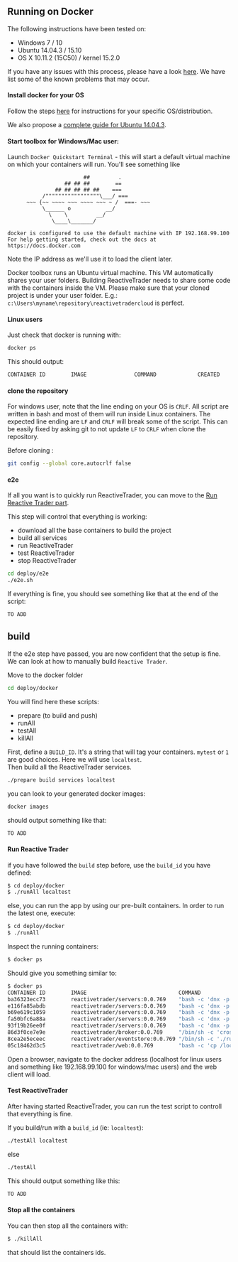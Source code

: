 ## Running on Docker

The following instructions have been tested on: 
- Windows 7 / 10
- Ubuntu 14.04.3 / 15.10
- OS X 10.11.2 (15C50) / kernel 15.2.0

If you have any issues with this process, please have a look [here](docker-issues.md). We have list some of the known problems that may occur.

#### Install docker for your OS

Follow the steps [here](https://docs.docker.com/engine/installation/) for instructions for your specific OS/distribution.

We also propose a [complete guide for Ubuntu 14.04.3](ubuntu-complete-guide.md).

#### Start toolbox for Windows/Mac user:
Launch `Docker Quickstart Terminal` - this will start a default virtual machine on which your containers will run. You'll see something like

```
                        ##         .
                  ## ## ##        ==
               ## ## ## ## ##    ===
           /"""""""""""""""""\___/ ===
      ~~~ {~~ ~~~~ ~~~ ~~~~ ~~~ ~ /  ===- ~~~
           \______ o           __/
             \    \         __/
              \____\_______/

docker is configured to use the default machine with IP 192.168.99.100
For help getting started, check out the docs at https://docs.docker.com
``` 

Note the IP address as we'll use it to load the client later.

Docker toolbox runs an Ubuntu virtual machine. This VM automatically shares your user folders. Building ReactiveTrader needs to share some code with the containers inside the VM. Please make sure that your cloned project is under your user folder. E.g.: `c:\Users\myname\repository\reactivetradercloud` is perfect. 

#### Linux users
Just check that docker is running with:

```bash
docker ps
```
This should output:

```bash
CONTAINER ID        IMAGE               COMMAND             CREATED             STATUS              PORTS               NAMES

```

#### clone the repository

For windows user, note that the line ending on your OS is `CRLF`. All script are written in bash and most of them will run inside Linux containers. The expected line ending are `LF` and `CRLF` will break some of the script.
This can be easily fixed by asking git to not update `LF` to `CRLF` when clone the repository. 

Before cloning :
```bash
git config --global core.autocrlf false
```

#### e2e

If all you want is to quickly run ReactiveTrader, you can move to the [Run Reactive Trader part](#run-reactive-trader).

This step will control that everything is working:  
 - download all the base containers to build the project
 - build all services
 - run ReactiveTrader
 - test ReactiveTrader
 - stop ReactiveTrader
 
```bash
cd deploy/e2e
./e2e.sh
```

If everything is fine, you should see something like that at the end of the script:
```bash
TO ADD
```

## build
 
If the e2e step have passed, you are now confident that the setup is fine.  
We can look at how to manually build `Reactive Trader`.

Move to the docker folder
```bash
cd deploy/docker
```

You will find here these scripts:
- prepare (to build and push)
- runAll
- testAll
- killAll

First, define a `BUILD_ID`. It's a string that will tag your containers. `mytest` or `1` are good choices. Here we will use `localtest`.    
Then build all the ReactiveTrader services.
```bash
./prepare build services localtest
```

you can look to your generated docker images:
```bash
docker images
```
should output something like that:
```bash
TO ADD
```

#### Run Reactive Trader

if you have followed the `build` step before, use the `build_id` you have defined:
```bash
$ cd deploy/docker
$ ./runAll localtest
```

else, you can run the app by using our pre-built containers.
In order to run the latest one, execute:
```bash
$ cd deploy/docker
$ ./runAll
```

Inspect the running containers:

```bash
$ docker ps
```

Should give you something similar to:

```bash
$ docker ps
CONTAINER ID        IMAGE                             COMMAND                  CREATED             STATUS              PORTS               NAMES
ba36323ecc73        reactivetrader/servers:0.0.769    "bash -c 'dnx -p Adap"   29 seconds ago      Up 23 seconds                           analytics
e116fa85abdb        reactivetrader/servers:0.0.769    "bash -c 'dnx -p Adap"   30 seconds ago      Up 24 seconds                           blotter
b69e619c1059        reactivetrader/servers:0.0.769    "bash -c 'dnx -p Adap"   31 seconds ago      Up 25 seconds                           tradeexecution
fa50bfc6a88a        reactivetrader/servers:0.0.769    "bash -c 'dnx -p Adap"   32 seconds ago      Up 26 seconds                           pricing
93f19b26ee0f        reactivetrader/servers:0.0.769    "bash -c 'dnx -p Adap"   33 seconds ago      Up 27 seconds                           reference
86d3f0ce7e9e        reactivetrader/broker:0.0.769     "/bin/sh -c 'crossbar"   34 seconds ago      Up 28 seconds                           broker
8cea2e5eceec        reactivetrader/eventstore:0.0.769 "/bin/sh -c './run-no"   35 seconds ago      Up 29 seconds                           eventstore
05c18462d3c5        reactivetrader/web:0.0.769        "bash -c 'cp /localho"   35 seconds ago      Up 30 seconds                           web
```

Open a browser, navigate to the docker address (localhost for linux users and something like 192.168.99.100 for windows/mac users) and the web client will load.

#### Test ReactiveTrader
After having started ReactiveTrader, you can run the test script to controll that everything is fine.

If you build/run with a `build_id` (ie: `localtest`): 
```bash
./testAll localtest
```

else
```bash
./testAll
```

This should output something like this:
```bash
TO ADD
```

#### Stop all the containers
You can then stop all the containers with:
```bash
$ ./killAll
```

that should list the containers ids.
